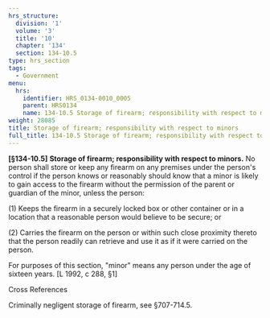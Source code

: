 ```yaml
---
hrs_structure:
  division: '1'
  volume: '3'
  title: '10'
  chapter: '134'
  section: 134-10.5
type: hrs_section
tags:
  - Government
menu:
  hrs:
    identifier: HRS_0134-0010_0005
    parent: HRS0134
    name: 134-10.5 Storage of firearm; responsibility with respect to minors
weight: 28085
title: Storage of firearm; responsibility with respect to minors
full_title: 134-10.5 Storage of firearm; responsibility with respect to minors
---
```

**[§134-10.5]** **Storage of firearm; responsibility with respect to minors.** No person shall store or keep any firearm on any premises under the person's control if the person knows or reasonably should know that a minor is likely to gain access to the firearm without the permission of the parent or guardian of the minor, unless the person:

(1) Keeps the firearm in a securely locked box or other container or in a location that a reasonable person would believe to be secure; or

(2) Carries the firearm on the person or within such close proximity thereto that the person readily can retrieve and use it as if it were carried on the person.

For purposes of this section, "minor" means any person under the age of sixteen years. [L 1992, c 288, §1]

Cross References

Criminally negligent storage of firearm, see §707-714.5.